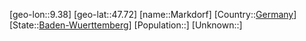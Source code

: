 ﻿---
location: [47.72,9.38]
type: City
tags:
- geo/City


SpocWebEntityId: 32304
isDeleted: false
confidential: public

---
[geo-lon::9.38]
[geo-lat::47.72]
[name::Markdorf]
[Country::[Germany](geo/Continent/Europe/Germany.md)]
[State::[Baden-Wuerttemberg](geo/Continent/Europe/Germany/Baden-Wuerttemberg.md)]
[Population::]
[Unknown::]

